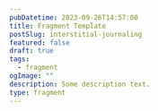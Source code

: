 ```yaml
---
pubDatetime: 2023-09-26T14:57:00
title: Fragment Template
postSlug: interstitial-journaling
featured: false
draft: true
tags:
  - fragment
ogImage: ""
description: Some description text.
type: fragment
---
```

